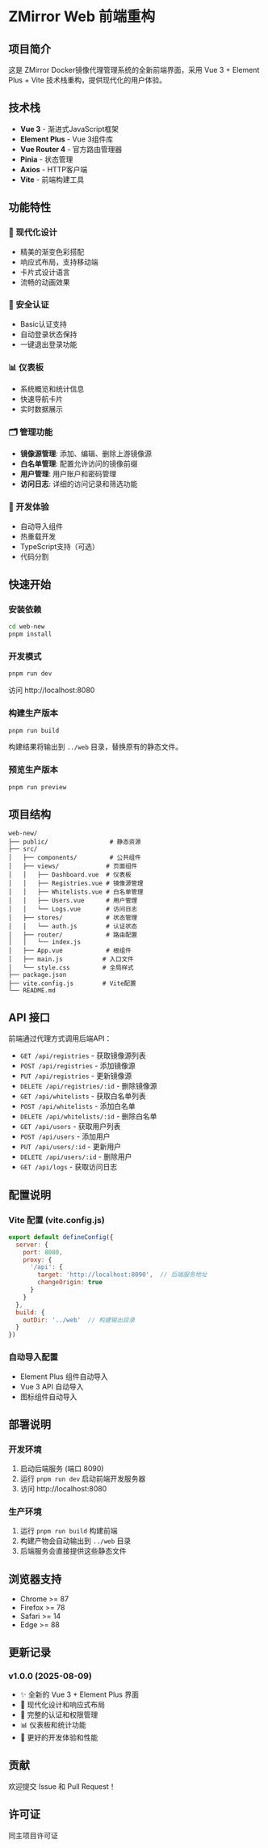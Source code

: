 # ZMirror Web 前端重构

## 项目简介

这是 ZMirror Docker镜像代理管理系统的全新前端界面，采用 Vue 3 + Element Plus + Vite 技术栈重构，提供现代化的用户体验。

## 技术栈

- **Vue 3** - 渐进式JavaScript框架
- **Element Plus** - Vue 3组件库
- **Vue Router 4** - 官方路由管理器
- **Pinia** - 状态管理
- **Axios** - HTTP客户端
- **Vite** - 前端构建工具

## 功能特性

### 🎨 现代化设计
- 精美的渐变色彩搭配
- 响应式布局，支持移动端
- 卡片式设计语言
- 流畅的动画效果

### 🔐 安全认证
- Basic认证支持
- 自动登录状态保持
- 一键退出登录功能

### 📊 仪表板
- 系统概览和统计信息
- 快速导航卡片
- 实时数据展示

### 🗂️ 管理功能
- **镜像源管理**: 添加、编辑、删除上游镜像源
- **白名单管理**: 配置允许访问的镜像前缀
- **用户管理**: 用户账户和密码管理
- **访问日志**: 详细的访问记录和筛选功能

### 🚀 开发体验
- 自动导入组件
- 热重载开发
- TypeScript支持（可选）
- 代码分割

## 快速开始

### 安装依赖

```bash
cd web-new
pnpm install
```

### 开发模式

```bash
pnpm run dev
```

访问 http://localhost:8080

### 构建生产版本

```bash
pnpm run build
```

构建结果将输出到 `../web` 目录，替换原有的静态文件。

### 预览生产版本

```bash
pnpm run preview
```

## 项目结构

```
web-new/
├── public/                 # 静态资源
├── src/
│   ├── components/         # 公共组件
│   ├── views/             # 页面组件
│   │   ├── Dashboard.vue  # 仪表板
│   │   ├── Registries.vue # 镜像源管理
│   │   ├── Whitelists.vue # 白名单管理
│   │   ├── Users.vue      # 用户管理
│   │   └── Logs.vue       # 访问日志
│   ├── stores/            # 状态管理
│   │   └── auth.js        # 认证状态
│   ├── router/            # 路由配置
│   │   └── index.js
│   ├── App.vue            # 根组件
│   ├── main.js           # 入口文件
│   └── style.css         # 全局样式
├── package.json
├── vite.config.js        # Vite配置
└── README.md
```

## API 接口

前端通过代理方式调用后端API：

- `GET /api/registries` - 获取镜像源列表
- `POST /api/registries` - 添加镜像源
- `PUT /api/registries` - 更新镜像源
- `DELETE /api/registries/:id` - 删除镜像源
- `GET /api/whitelists` - 获取白名单列表
- `POST /api/whitelists` - 添加白名单
- `DELETE /api/whitelists/:id` - 删除白名单
- `GET /api/users` - 获取用户列表
- `POST /api/users` - 添加用户
- `PUT /api/users/:id` - 更新用户
- `DELETE /api/users/:id` - 删除用户
- `GET /api/logs` - 获取访问日志

## 配置说明

### Vite 配置 (vite.config.js)

```javascript
export default defineConfig({
  server: {
    port: 8080,
    proxy: {
      '/api': {
        target: 'http://localhost:8090',  // 后端服务地址
        changeOrigin: true
      }
    }
  },
  build: {
    outDir: '../web'  // 构建输出目录
  }
})
```

### 自动导入配置

- Element Plus 组件自动导入
- Vue 3 API 自动导入
- 图标组件自动导入

## 部署说明

### 开发环境
1. 启动后端服务 (端口 8090)
2. 运行 `pnpm run dev` 启动前端开发服务器
3. 访问 http://localhost:8080

### 生产环境
1. 运行 `pnpm run build` 构建前端
2. 构建产物会自动输出到 `../web` 目录
3. 后端服务会直接提供这些静态文件

## 浏览器支持

- Chrome >= 87
- Firefox >= 78
- Safari >= 14
- Edge >= 88

## 更新记录

### v1.0.0 (2025-08-09)
- ✨ 全新的 Vue 3 + Element Plus 界面
- 🎨 现代化设计和响应式布局
- 🔐 完整的认证和权限管理
- 📊 仪表板和统计功能
- 🚀 更好的开发体验和性能

## 贡献

欢迎提交 Issue 和 Pull Request！

## 许可证

同主项目许可证
